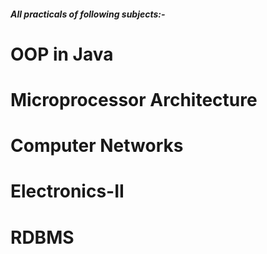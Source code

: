 ##### All practicals of following subjects:- #####
# OOP in Java
# Microprocessor Architecture
# Computer Networks
# Electronics-II
# RDBMS
